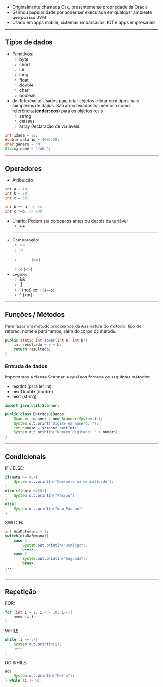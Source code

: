 - Originalmente chamada Oak, presentemente propriedade da Oracle
- Ganhou popularidade por poder ser executada em qualquer ambiente que possua JVM
- Usado em apps mobile, sistemas embarcados, IOT e apps empresariais 
___
## Tipos de dados
- Primitivos:
	- byte
	- short
	- int
	- long
	- float
	- double
	- char
	- boolean
 - de Referência:
	Usados para criar objetos e lidar com tipos mais complexos de dados. São armazenados na memória como referências(**endereços**) para os objetos reais
	 - string
	 - classes
	 - array
Declaração de variáveis:
```java
int idade = 21;
double salario = 4000.50;
char genero = 'M'
String nome = "John";
```
___
## Operadores
- Atribuição:
```java
int a = 10;
int b = 20;
int c = 30;

int b += a; // 30
int c *=b; // 900
```
- Unário:
	Podem ser colocados antes ou depois da variável
	- ++
	- --
 - Comparação:
	 - ==
	 - !=
	 - > (>=)
	 - < (<=)
- Logico:
	- &&
	- ||
	- ! (not) ex: `!(a==b)`
	- ^ (xor)
 ___
## Funções / Métodos
Para fazer um método precisamos da Assinatura do método: tipo de retorno, nome e parâmetros, além do corpo do método.
```java
public static int somar(int a, int b){
	int resultado = a + b;
	return resultado;
}
```
### Entrada de dados
Importamos a classe Scanner, a qual nos fornece os seguintes métodos:
- nextInt (para ler int)
- nextDouble (double)
- next (string) 
```java
import java.util.Scanner;

public class EntradaDeDados{
	Scanner scanner = new Scanner(System.in);
	System.out.print("Digite um numero: ");
	int numero = scanner.nextInt();
	System.out.println("Numero digitado: " + numero);
}
```
___
## Condicionais
IF / ELSE:
```java
if(nota >= 90){
	System.out.println("Desconto na mensalidade");
}
else if(nota >=60){
	System.out.println("Passou")
}
else{
	System.out.println("Nao Passou")
}
```
SWITCH:
```java
int diaDaSemana = 1;
switch(diaDaSemana){
	case 1:
		System.out.println("Domingo");
		break;
	case 2:
		System.out.println("Segunda");
		break;
...
}
```
___
## Repetição
FOR:
```java
for (int i = 1; i < = 10; i++){
	soma += i;
}
```
WHILE:
```java
while (i <= 5){
	System.out.println(i);
	i++;
}
```
DO WHILE:
```java
do{
	System.out.println("Hello");
} while (i != 0);
```